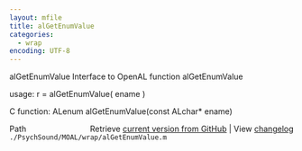 ```yaml
---
layout: mfile
title: alGetEnumValue
categories:
  - wrap
encoding: UTF-8
---
```


alGetEnumValue  Interface to OpenAL function alGetEnumValue

usage:  r = alGetEnumValue( ename )

C function:  ALenum alGetEnumValue(const ALchar\* ename)


<div class="code_header" style="text-align:right;">
  <span style="float:left;">Path&nbsp;&nbsp;</span> <span class="counter">Retrieve <a href=
  "https://raw.github.com/Psychtoolbox-3/Psychtoolbox-3/beta/./PsychSound/MOAL/wrap/alGetEnumValue.m">current version from GitHub</a> | View <a href=
  "https://github.com/Psychtoolbox-3/Psychtoolbox-3/commits/beta/./PsychSound/MOAL/wrap/alGetEnumValue.m">changelog</a></span>
</div>
<div class="code">
  <code>./PsychSound/MOAL/wrap/alGetEnumValue.m</code>
</div>

